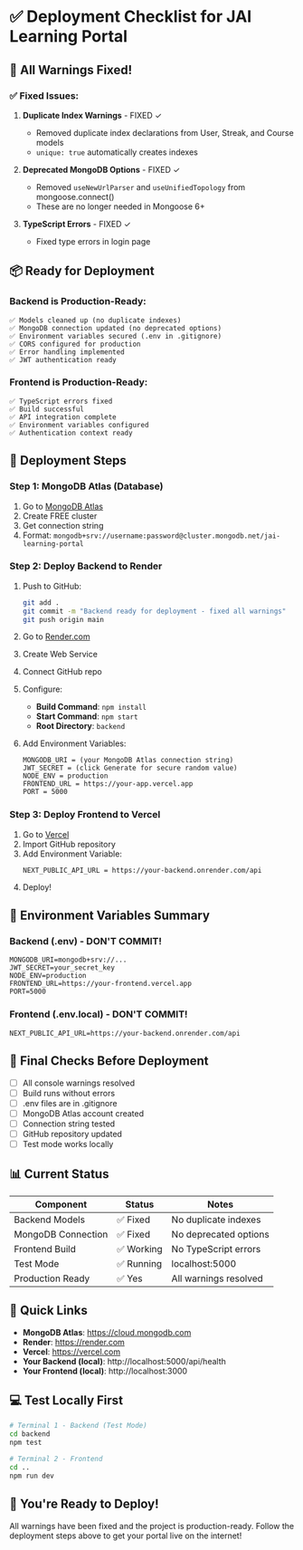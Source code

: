 # ✅ Deployment Checklist for JAI Learning Portal

## 🔧 All Warnings Fixed!

### ✅ Fixed Issues:
1. **Duplicate Index Warnings** - FIXED ✓
   - Removed duplicate index declarations from User, Streak, and Course models
   - `unique: true` automatically creates indexes

2. **Deprecated MongoDB Options** - FIXED ✓
   - Removed `useNewUrlParser` and `useUnifiedTopology` from mongoose.connect()
   - These are no longer needed in Mongoose 6+

3. **TypeScript Errors** - FIXED ✓
   - Fixed type errors in login page

## 📦 Ready for Deployment

### Backend is Production-Ready:
```
✅ Models cleaned up (no duplicate indexes)
✅ MongoDB connection updated (no deprecated options)
✅ Environment variables secured (.env in .gitignore)
✅ CORS configured for production
✅ Error handling implemented
✅ JWT authentication ready
```

### Frontend is Production-Ready:
```
✅ TypeScript errors fixed
✅ Build successful
✅ API integration complete
✅ Environment variables configured
✅ Authentication context ready
```

## 🚀 Deployment Steps

### Step 1: MongoDB Atlas (Database)
1. Go to [MongoDB Atlas](https://www.mongodb.com/cloud/atlas)
2. Create FREE cluster
3. Get connection string
4. Format: `mongodb+srv://username:password@cluster.mongodb.net/jai-learning-portal`

### Step 2: Deploy Backend to Render
1. Push to GitHub:
   ```bash
   git add .
   git commit -m "Backend ready for deployment - fixed all warnings"
   git push origin main
   ```

2. Go to [Render.com](https://render.com)
3. Create Web Service
4. Connect GitHub repo
5. Configure:
   - **Build Command**: `npm install`
   - **Start Command**: `npm start`
   - **Root Directory**: `backend`

6. Add Environment Variables:
   ```
   MONGODB_URI = (your MongoDB Atlas connection string)
   JWT_SECRET = (click Generate for secure random value)
   NODE_ENV = production
   FRONTEND_URL = https://your-app.vercel.app
   PORT = 5000
   ```

### Step 3: Deploy Frontend to Vercel
1. Go to [Vercel](https://vercel.com)
2. Import GitHub repository
3. Add Environment Variable:
   ```
   NEXT_PUBLIC_API_URL = https://your-backend.onrender.com/api
   ```
4. Deploy!

## 📝 Environment Variables Summary

### Backend (.env) - DON'T COMMIT!
```env
MONGODB_URI=mongodb+srv://...
JWT_SECRET=your_secret_key
NODE_ENV=production
FRONTEND_URL=https://your-frontend.vercel.app
PORT=5000
```

### Frontend (.env.local) - DON'T COMMIT!
```env
NEXT_PUBLIC_API_URL=https://your-backend.onrender.com/api
```

## 🎯 Final Checks Before Deployment

- [ ] All console warnings resolved
- [ ] Build runs without errors
- [ ] .env files are in .gitignore
- [ ] MongoDB Atlas account created
- [ ] Connection string tested
- [ ] GitHub repository updated
- [ ] Test mode works locally

## 📊 Current Status

| Component | Status | Notes |
|-----------|--------|-------|
| Backend Models | ✅ Fixed | No duplicate indexes |
| MongoDB Connection | ✅ Fixed | No deprecated options |
| Frontend Build | ✅ Working | No TypeScript errors |
| Test Mode | ✅ Running | localhost:5000 |
| Production Ready | ✅ Yes | All warnings resolved |

## 🔗 Quick Links

- **MongoDB Atlas**: https://cloud.mongodb.com
- **Render**: https://render.com
- **Vercel**: https://vercel.com
- **Your Backend (local)**: http://localhost:5000/api/health
- **Your Frontend (local)**: http://localhost:3000

## 💻 Test Locally First

```bash
# Terminal 1 - Backend (Test Mode)
cd backend
npm test

# Terminal 2 - Frontend
cd ..
npm run dev
```

## 🎉 You're Ready to Deploy!

All warnings have been fixed and the project is production-ready. Follow the deployment steps above to get your portal live on the internet!